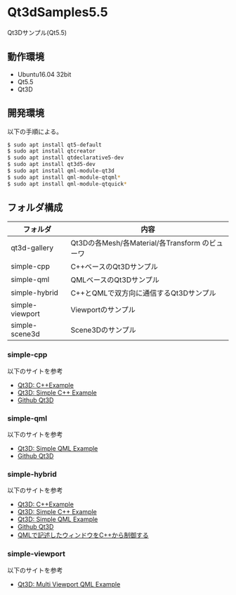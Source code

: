 # Qt3dSamples5.5
Qt3Dサンプル(Qt5.5)


## 動作環境

* Ubuntu16.04 32bit
* Qt5.5
* Qt3D


## 開発環境

以下の手順による。

``` bash
$ sudo apt install qt5-default
$ sudo apt install qtcreator
$ sudo apt install qtdeclarative5-dev
$ sudo apt install qt3d5-dev
$ sudo apt install qml-module-qt3d
$ sudo apt install qml-module-qtqml*
$ sudo apt install qml-module-qtquick*
```

## フォルダ構成

| フォルダ | 内容 |
| --- | --- |
| qt3d-gallery | Qt3Dの各Mesh/各Material/各Transform のビューワ |
| simple-cpp | C++ベースのQt3Dサンプル |
| simple-qml | QMLベースのQt3Dサンプル |
| simple-hybrid | C++とQMLで双方向に通信するQt3Dサンプル |
| simple-viewport | Viewportのサンプル |
| simple-scene3d | Scene3Dのサンプル |


### simple-cpp
以下のサイトを参考
* [Qt3D: C++Example](https://doc.qt.io/archives/qt-5.5/qt3drenderer-cpp-example-example.html)
* [Qt3D: Simple C++ Example](https://doc.qt.io/archives/qt-5.5/qt3drenderer-simple-cpp-example.html)
* [Github Qt3D](https://github.com/qt/qt3d/tree/5.5/examples/qt3d/common)

### simple-qml
以下のサイトを参考
* [Qt3D: Simple QML Example](https://doc.qt.io/archives/qt-5.5/qt3drenderer-simple-qml-example.html)
* [Github Qt3D](https://github.com/qt/qt3d/tree/5.5/examples/qt3d/common)

### simple-hybrid
以下のサイトを参考
* [Qt3D: C++Example](https://doc.qt.io/archives/qt-5.5/qt3drenderer-cpp-example-example.html)
* [Qt3D: Simple C++ Example](https://doc.qt.io/archives/qt-5.5/qt3drenderer-simple-cpp-example.html)
* [Qt3D: Simple QML Example](https://doc.qt.io/archives/qt-5.5/qt3drenderer-simple-qml-example.html)
* [Github Qt3D](https://github.com/qt/qt3d/tree/5.5/examples/qt3d/common)
* [QMLで記述したウィンドウをC++から制御する](https://theolizer.com/cpp-school4/cpp-school4-4/)

### simple-viewport
以下のサイトを参考
* [Qt3D: Multi Viewport QML Example](https://doc.qt.io/archives/qt-5.5/qt3drenderer-multiviewport-example.html)